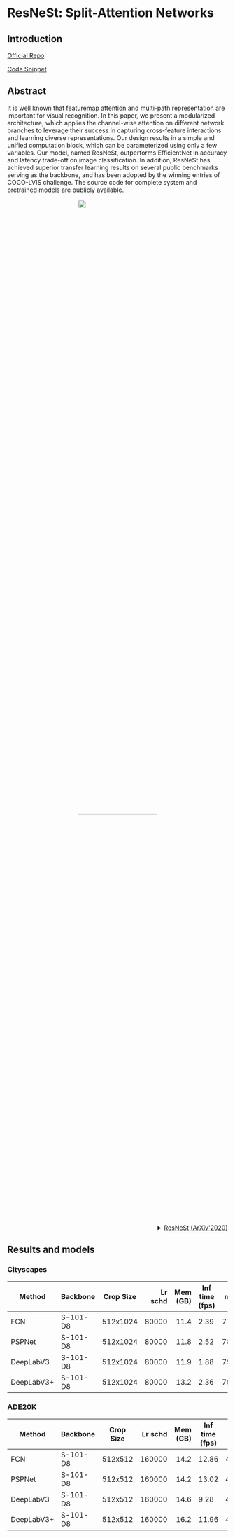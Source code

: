 # ResNeSt: Split-Attention Networks

## Introduction

<!-- [ALGORITHM] -->

<a href="https://github.com/zhanghang1989/ResNeSt">Official Repo</a>

<a href="https://github.com/open-mmlab/mmsegmentation/blob/v0.17.0/mmseg/models/backbones/resnest.py#L271">Code Snippet</a>

## Abstract

<!-- [ABSTRACT] -->

It is well known that featuremap attention and multi-path representation are important for visual recognition. In this paper, we present a modularized architecture, which applies the channel-wise attention on different network branches to leverage their success in capturing cross-feature interactions and learning diverse representations. Our design results in a simple and unified computation block, which can be parameterized using only a few variables. Our model, named ResNeSt, outperforms EfficientNet in accuracy and latency trade-off on image classification. In addition, ResNeSt has achieved superior transfer learning results on several public benchmarks serving as the backbone, and has been adopted by the winning entries of COCO-LVIS challenge. The source code for complete system and pretrained models are publicly available.

<!-- [IMAGE] -->
<div align=center>
<img src="https://user-images.githubusercontent.com/24582831/142902526-3cf33345-7e40-47a6-985e-4381857e21df.png" width="60%"/>
</div>

<details>
<summary align="right"><a href="https://arxiv.org/abs/2004.08955">ResNeSt (ArXiv'2020)</a></summary>

```latex
@article{zhang2020resnest,
title={ResNeSt: Split-Attention Networks},
author={Zhang, Hang and Wu, Chongruo and Zhang, Zhongyue and Zhu, Yi and Zhang, Zhi and Lin, Haibin and Sun, Yue and He, Tong and Muller, Jonas and Manmatha, R. and Li, Mu and Smola, Alexander},
journal={arXiv preprint arXiv:2004.08955},
year={2020}
}
```

</details>

## Results and models

### Cityscapes

| Method     | Backbone | Crop Size | Lr schd | Mem (GB) | Inf time (fps) |  mIoU | mIoU(ms+flip) | config                                                                                                                              | download                                                                                                                                                                                                                                                                                                                                                                                   |
| ---------- | -------- | --------- | ------: | -------: | -------------- | ----: | ------------- | ----------------------------------------------------------------------------------------------------------------------------------- | ------------------------------------------------------------------------------------------------------------------------------------------------------------------------------------------------------------------------------------------------------------------------------------------------------------------------------------------------------------------------------------------ |
| FCN        | S-101-D8 | 512x1024  |   80000 |     11.4 | 2.39           | 77.56 | 78.98         | [config](https://github.com/open-mmlab/mmsegmentation/blob/master/configs/resnest/fcn_s101-d8_512x1024_80k_cityscapes.py)           | [model](https://download.openmmlab.com/mmsegmentation/v0.5/resnest/fcn_s101-d8_512x1024_80k_cityscapes/fcn_s101-d8_512x1024_80k_cityscapes_20200807_140631-f8d155b3.pth) &#124; [log](https://download.openmmlab.com/mmsegmentation/v0.5/resnest/fcn_s101-d8_512x1024_80k_cityscapes/fcn_s101-d8_512x1024_80k_cityscapes-20200807_140631.log.json)                                         |
| PSPNet     | S-101-D8 | 512x1024  |   80000 |     11.8 | 2.52           | 78.57 | 79.19         | [config](https://github.com/open-mmlab/mmsegmentation/blob/master/configs/resnest/pspnet_s101-d8_512x1024_80k_cityscapes.py)        | [model](https://download.openmmlab.com/mmsegmentation/v0.5/resnest/pspnet_s101-d8_512x1024_80k_cityscapes/pspnet_s101-d8_512x1024_80k_cityscapes_20200807_140631-c75f3b99.pth) &#124; [log](https://download.openmmlab.com/mmsegmentation/v0.5/resnest/pspnet_s101-d8_512x1024_80k_cityscapes/pspnet_s101-d8_512x1024_80k_cityscapes-20200807_140631.log.json)                             |
| DeepLabV3  | S-101-D8 | 512x1024  |   80000 |     11.9 | 1.88           | 79.67 | 80.51         | [config](https://github.com/open-mmlab/mmsegmentation/blob/master/configs/resnest/deeplabv3_s101-d8_512x1024_80k_cityscapes.py)     | [model](https://download.openmmlab.com/mmsegmentation/v0.5/resnest/deeplabv3_s101-d8_512x1024_80k_cityscapes/deeplabv3_s101-d8_512x1024_80k_cityscapes_20200807_144429-b73c4270.pth) &#124; [log](https://download.openmmlab.com/mmsegmentation/v0.5/resnest/deeplabv3_s101-d8_512x1024_80k_cityscapes/deeplabv3_s101-d8_512x1024_80k_cityscapes-20200807_144429.log.json)                 |
| DeepLabV3+ | S-101-D8 | 512x1024  |   80000 |     13.2 | 2.36           | 79.62 | 80.27         | [config](https://github.com/open-mmlab/mmsegmentation/blob/master/configs/resnest/deeplabv3plus_s101-d8_512x1024_80k_cityscapes.py) | [model](https://download.openmmlab.com/mmsegmentation/v0.5/resnest/deeplabv3plus_s101-d8_512x1024_80k_cityscapes/deeplabv3plus_s101-d8_512x1024_80k_cityscapes_20200807_144429-1239eb43.pth) &#124; [log](https://download.openmmlab.com/mmsegmentation/v0.5/resnest/deeplabv3plus_s101-d8_512x1024_80k_cityscapes/deeplabv3plus_s101-d8_512x1024_80k_cityscapes-20200807_144429.log.json) |

### ADE20K

| Method     | Backbone | Crop Size | Lr schd | Mem (GB) | Inf time (fps) |  mIoU | mIoU(ms+flip) | config                                                                                                                          | download                                                                                                                                                                                                                                                                                                                                                                   |
| ---------- | -------- | --------- | ------: | -------: | -------------- | ----: | ------------- | ------------------------------------------------------------------------------------------------------------------------------- | -------------------------------------------------------------------------------------------------------------------------------------------------------------------------------------------------------------------------------------------------------------------------------------------------------------------------------------------------------------------------- |
| FCN        | S-101-D8 | 512x512   |  160000 |     14.2 | 12.86          | 45.62 | 46.16         | [config](https://github.com/open-mmlab/mmsegmentation/blob/master/configs/resnest/fcn_s101-d8_512x512_160k_ade20k.py)           | [model](https://download.openmmlab.com/mmsegmentation/v0.5/resnest/fcn_s101-d8_512x512_160k_ade20k/fcn_s101-d8_512x512_160k_ade20k_20200807_145416-d3160329.pth) &#124; [log](https://download.openmmlab.com/mmsegmentation/v0.5/resnest/fcn_s101-d8_512x512_160k_ade20k/fcn_s101-d8_512x512_160k_ade20k-20200807_145416.log.json)                                         |
| PSPNet     | S-101-D8 | 512x512   |  160000 |     14.2 | 13.02          | 45.44 | 46.28         | [config](https://github.com/open-mmlab/mmsegmentation/blob/master/configs/resnest/pspnet_s101-d8_512x512_160k_ade20k.py)        | [model](https://download.openmmlab.com/mmsegmentation/v0.5/resnest/pspnet_s101-d8_512x512_160k_ade20k/pspnet_s101-d8_512x512_160k_ade20k_20200807_145416-a6daa92a.pth) &#124; [log](https://download.openmmlab.com/mmsegmentation/v0.5/resnest/pspnet_s101-d8_512x512_160k_ade20k/pspnet_s101-d8_512x512_160k_ade20k-20200807_145416.log.json)                             |
| DeepLabV3  | S-101-D8 | 512x512   |  160000 |     14.6 | 9.28           | 45.71 | 46.59         | [config](https://github.com/open-mmlab/mmsegmentation/blob/master/configs/resnest/deeplabv3_s101-d8_512x512_160k_ade20k.py)     | [model](https://download.openmmlab.com/mmsegmentation/v0.5/resnest/deeplabv3_s101-d8_512x512_160k_ade20k/deeplabv3_s101-d8_512x512_160k_ade20k_20200807_144503-17ecabe5.pth) &#124; [log](https://download.openmmlab.com/mmsegmentation/v0.5/resnest/deeplabv3_s101-d8_512x512_160k_ade20k/deeplabv3_s101-d8_512x512_160k_ade20k-20200807_144503.log.json)                 |
| DeepLabV3+ | S-101-D8 | 512x512   |  160000 |     16.2 | 11.96          | 46.47 | 47.27         | [config](https://github.com/open-mmlab/mmsegmentation/blob/master/configs/resnest/deeplabv3plus_s101-d8_512x512_160k_ade20k.py) | [model](https://download.openmmlab.com/mmsegmentation/v0.5/resnest/deeplabv3plus_s101-d8_512x512_160k_ade20k/deeplabv3plus_s101-d8_512x512_160k_ade20k_20200807_144503-27b26226.pth) &#124; [log](https://download.openmmlab.com/mmsegmentation/v0.5/resnest/deeplabv3plus_s101-d8_512x512_160k_ade20k/deeplabv3plus_s101-d8_512x512_160k_ade20k-20200807_144503.log.json) |
